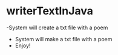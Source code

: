 # writerTextInJava
-System will create a txt file with a poem 
- System will make a txt file with a poem
- Enjoy!
